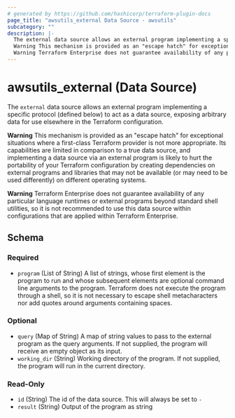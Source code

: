 ```yaml
---
# generated by https://github.com/hashicorp/terraform-plugin-docs
page_title: "awsutils_external Data Source - awsutils"
subcategory: ""
description: |-
  The external data source allows an external program implementing a specific protocol (defined below) to act as a data source, exposing arbitrary data for use elsewhere in the Terraform configuration.
  Warning This mechanism is provided as an "escape hatch" for exceptional situations where a first-class Terraform provider is not more appropriate. Its capabilities are limited in comparison to a true data source, and implementing a data source via an external program is likely to hurt the portability of your Terraform configuration by creating dependencies on external programs and libraries that may not be available (or may need to be used differently) on different operating systems.
  Warning Terraform Enterprise does not guarantee availability of any particular language runtimes or external programs beyond standard shell utilities, so it is not recommended to use this data source within configurations that are applied within Terraform Enterprise.
---
```


# awsutils_external (Data Source)

The `external` data source allows an external program implementing a specific protocol (defined below) to act as a data source, exposing arbitrary data for use elsewhere in the Terraform configuration.

**Warning** This mechanism is provided as an "escape hatch" for exceptional situations where a first-class Terraform provider is not more appropriate. Its capabilities are limited in comparison to a true data source, and implementing a data source via an external program is likely to hurt the portability of your Terraform configuration by creating dependencies on external programs and libraries that may not be available (or may need to be used differently) on different operating systems.

**Warning** Terraform Enterprise does not guarantee availability of any particular language runtimes or external programs beyond standard shell utilities, so it is not recommended to use this data source within configurations that are applied within Terraform Enterprise.



<!-- schema generated by tfplugindocs -->
## Schema

### Required

- `program` (List of String) A list of strings, whose first element is the program to run and whose subsequent elements are optional command line arguments to the program. Terraform does not execute the program through a shell, so it is not necessary to escape shell metacharacters nor add quotes around arguments containing spaces.

### Optional

- `query` (Map of String) A map of string values to pass to the external program as the query arguments. If not supplied, the program will receive an empty object as its input.
- `working_dir` (String) Working directory of the program. If not supplied, the program will run in the current directory.

### Read-Only

- `id` (String) The id of the data source. This will always be set to `-`
- `result` (String) Output of the program as string
